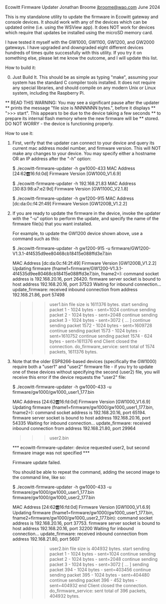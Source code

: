 Ecowitt Firmware Updater
  Jonathan Broome
  jbroome@wao.com
  June 2024

This is my standalone utility to update the firmware in Ecowitt gateway and
console devices.  It should work with any of the devices which can be updated
onlne (i.e. using the WSView app). It does NOT work for devices which require
that updates be installed using the microSD memory card.

I have tested it myself with the GW1000, GW1100, GW1200, and GW2000 gateways.
I have upgraded and downgraded eight different devices hundreds of times
quite successfully with this utility.  If you try it on something else,
please let me know the outcome, and I will update this list.


How to build it:

0. Just Build It. This should be as simple as typing "make", assuming your
   system has the standard C compiler tools installed.  It does not require
   any special libraries, and should compile on any modern Unix or Linux
   system, including the Raspberry Pi.


** READ THIS WARNING: You may see a significant pause after the updater
** prints the message "file size is NNNNNNN bytes.", before it displays
** ">>> start".  This appears to be due to the device taking a few seconds
** to prepare its internal flash memory where the new firmware will be
** stored. DO NOT WORRY - the device is functioning properly.


How to use it:

1. First, verify that the updater can connect to your device and query its
   current mac address model number, and firmware version. This will NOT
   make any changes to your device.  You may specify either a hostname
   OR an IP address after the "-h" option:

	$ ./ecowitt-firmware-updater -h gw1000-433
	MAC Address [24:62:ab:16:fd:0d]
	Firmware Version [GW1000_V1.6.9]

	$ ./ecowitt-firmware-updater -h 192.168.21.83
	MAC Address [30:83:98:a7:e2:9d]
	Firmware Version [GW1100C_V2.1.8]

	$ ./ecowitt-firmware-updater -h gw1200-915
	MAC Address [dc:da:0c:f4:2f:49]
	Firmware Version [GW1200B_V1.2.2]


2. If you are ready to update the firmware in the device, invoke the updater
   with the "-u" option to perform the update, and specify the name of the
   firmware file(s) that you want installed.  

   For example, to update the GW1200 device shown above, use a command such as this:

	$ ./ecowitt-firmware-updater -h gw1200-915 -u firmware/GW1200-V1.3.1-4f4535d9ee80468cb18415e088ffd3e7.bin

	MAC Address [dc:da:0c:f4:2f:49]
	Firmware Version [GW1200B_V1.2.2]
	Updating firmware (fname1=firmware/GW1200-V1.3.1-4f4535d9ee80468cb18415e088ffd3e7.bin, fname2=<null>):
	command socket address is 192.168.20.16, port 26420.
	firmware server socket is bound to host address 192.168.20.16, port 37523
	Waiting for inbound connection... 
	update_firmware: received inbound connection from address 192.168.21.86, port 57498
	>>> user1.bin
	file size is 1611376 bytes.
	>>> start
	sending packet    1 - 1024 bytes   - sent=1024
	>>> continue
	sending packet    2 - 1024 bytes   - sent=2048
	>>> continue
	sending packet    3 - 1024 bytes   - sent=3072
	{ ... ]
	>>> continue
	sending packet 1572 - 1024 bytes   - sent=1609728
	>>> continue
	sending packet 1573 - 1024 bytes   - sent=1610752
	>>> continue
	sending packet 1574 -  624 bytes   - sent=1611376
	>>> end
	Client closed the connection.
	do_firmware_service: sent total of 1574 packets, 1611376 bytes.


3. Note that the older ESP8266-based devices (specifically the GW1000) require
   both a "user1" and "user2" firmware file - if you try to update one of these
   devices without specifying the second (user2) file, you will receive this
   error if the device requests the "user2" file:

	$ ./ecowitt-firmware-updater -h gw1000-433 -u firmware/gw1000/gw1000_user1_177.bin

	MAC Address [24:62:ab:16:fd:0d]
	Firmware Version [GW1000_V1.6.9]
	Updating firmware (fname1=firmware/gw1000/gw1000_user1_177.bin, fname2=<null>):
	command socket address is 192.168.20.16, port 65194.
	firmware server socket is bound to host address 192.168.20.16, port 54335
	Waiting for inbound connection... 
	update_firmware: received inbound connection from address 192.168.21.80, port 29964
	>>> user2.bin

	*** ecowitt-firmware-updater: device requested user2, but second firmware image was not specified ***

	Firmware update failed.


   You should be able to repeat the command, adding the second image to the
   command line, like so:

	$ ./ecowitt-firmware-updater -h gw1000-433 -u firmware/gw1000/gw1000_user1_177.bin firmware/gw1000/gw1000_user2_177.bin

	MAC Address [24:62:ab:16:fd:0d]
	Firmware Version [GW1000_V1.6.9]
	Updating firmware (fname1=firmware/gw1000/gw1000_user1_177.bin, fname2=firmware/gw1000/gw1000_user2_177.bin):
	command socket address is 192.168.20.16, port 37753.
	firmware server socket is bound to host address 192.168.20.16, port 32200
	Waiting for inbound connection... 
	update_firmware: received inbound connection from address 192.168.21.80, port 5607
	>>> user2.bin
	file size is 404932 bytes.
	>>> start
	sending packet    1 - 1024 bytes   - sent=1024
	>>> continue
	sending packet    2 - 1024 bytes   - sent=2048
	>>> continue
	sending packet    3 - 1024 bytes   - sent=3072
	[ ... ]
	sending packet  394 - 1024 bytes   - sent=403456
	>>> continue
	sending packet  395 - 1024 bytes   - sent=404480
	>>> continue
	sending packet  396 -  452 bytes   - sent=404932
	>>> end
	Client closed the connection.
	do_firmware_service: sent total of 396 packets, 404932 bytes.

